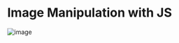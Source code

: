 # Image Manipulation with JS
![image](https://user-images.githubusercontent.com/84147946/150778232-45f72d7b-2631-48da-a1db-01355517b5a5.png)
